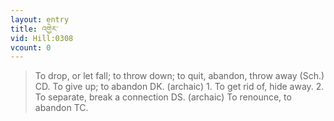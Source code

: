 ```yaml
---
layout: entry
title: འགྱེར་
vid: Hill:0308
vcount: 0
---
```

> To drop, or let fall; to throw down; to quit, abandon, throw away (Sch\.) CD\. To give up; to abandon DK\. (archaic) 1\. To get rid of, hide away\. 2\. To separate, break a connection DS\. (archaic) To renounce, to abandon TC\.


